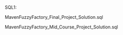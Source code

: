 
SQL1:

MavenFuzzyFactory_Final_Project_Solution.sql

MavenFuzzyFactory_Mid_Course_Project_Solution.sql

